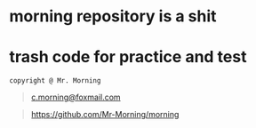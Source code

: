 # morning repository is a shit
# trash code for practice and test
~~~
copyright @ Mr. Morning 
~~~
> c.morning@foxmail.com

> https://github.com/Mr-Morning/morning